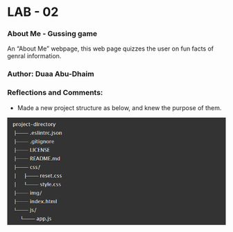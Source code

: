 # LAB - 02

### About Me - Gussing game

 An “About Me” webpage, this web page quizzes the user on fun facts of genral information.


 ### Author: Duaa Abu-Dhaim


 ### Reflections and Comments:
 - Made a new project structure as below, and knew the purpose of them.


 ![tree](img/tree.png)

